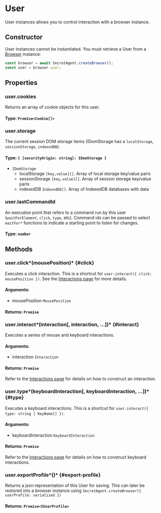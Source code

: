 # User

User instances allows you to control interaction with a browser instance.

## Constructor

User instances cannot be instantiated. You must retrieve a User from a [Browser](./browser) instance:

```js
const browser = await SecretAgent.createBrowser();
const user = browser.user;
```

## Properties

### user.cookies

Returns an array of cookie objects for this user.

#### **Type**: `Promise<Cookie[]>`

### user.storage

The current session DOM storage items (IDomStorage has a `localStorage`, `sessionStorage`, `indexedDB`).

#### **Type**: `{ [securityOrigin: string]: IDomStorage }`
 - `IDomStorage`
      - localStorage `[key,value][]`. Array of local storage key/value paris
      - sessionStorage `[key,value][]`. Array of session storage key/value paris
      - indexedDB `IndexedDb[]`. Array of IndexedDB databases with data

### user.lastCommandId

An execution point that refers to a command run by this user (`waitForElement`, `click`, `type`, etc). Command ids can be passed to select `waitFor*` functions to indicate a starting point to listen for changes.

#### **Type**: `number`

## Methods

### user.click*(mousePosition)* {#click}

Executes a click interaction. This is a shortcut for `user.interact({ click: mousePosition })`. See the [Interactions page](./interactions) for more details.

#### **Arguments**:

- mousePosition `MousePosition`

#### **Returns**: `Promise`

### user.interact*(interaction\[, interaction, ...])* {#interact}

Executes a series of mouse and keyboard interactions.

#### **Arguments**:

- interaction `Interaction`

#### **Returns**: `Promise`

Refer to the [Interactions page](./interactions) for details on how to construct an interaction.

### user.type*(keyboardInteraction\[, keyboardInteraction, ...])* {#type}

Executes a keyboard interactions. This is a shortcut for `user.interact({ type: string | KeyName[] })`.

#### **Arguments**:

- keyboardInteraction `KeyboardInteraction`

#### **Returns**: `Promise`

Refer to the [Interactions page](./interactions) for details on how to construct keyboard interactions.


### user.exportProfile*()* {#export-profile}

Returns a json representation of this User for saving. This can later be restored into a browser instance using
`SecretAgent.createBrowser({ userProfile: serialized })`

#### **Returns**: `Promise<IUserProfile>`
